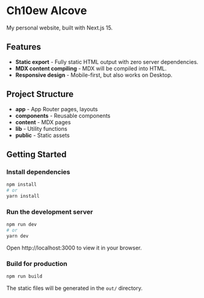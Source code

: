 # Ch10ew Alcove

My personal website, built with Next.js 15.

## Features

- **Static export** - Fully static HTML output with zero server dependencies.
- **MDX content compiling** - MDX will be compiled into HTML.
- **Responsive design** - Mobile-first, but also works on Desktop.

## Project Structure

- **app** - App Router pages, layouts
- **components** - Reusable components
- **content** - MDX pages
- **lib** - Utility functions
- **public** - Static assets

## Getting Started

### Install dependencies

```bash
npm install
# or
yarn install
```

### Run the development server

```bash
npm run dev
# or
yarn dev
```

Open http://localhost:3000 to view it in your browser.

### Build for production

```bash
npm run build
```

The static files will be generated in the `out/` directory.
